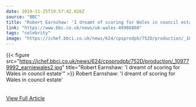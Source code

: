 ```yaml
---
date: 2019-11-25T19:57:42.626Z 
source: "BBC" 
title: "Robert Earnshaw: 'I dreamt of scoring for Wales in council estate'" 
link: "https://www.bbc.co.uk/news/uk-wales-49986860" 
tags: "celebrity" 
image: "https://ichef.bbci.co.uk/news/624/cpsprodpb/752D/production/_109779992_earniewales2.jpg" 
---
```

{{< figure src="https://ichef.bbci.co.uk/news/624/cpsprodpb/752D/production/_109779992_earniewales2.jpg" title="Robert Earnshaw: 'I dreamt of scoring for Wales in council estate'" >}}
Robert Earnshaw: 'I dreamt of scoring for Wales in council estate'
<br/><br/><br/>
<a href='https://www.bbc.co.uk/news/uk-wales-49986860' class='btn' target='_blank'>View Full Article</a>